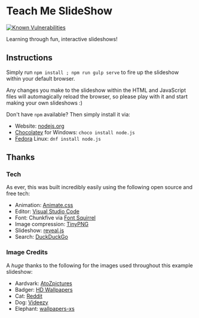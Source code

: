 # Teach Me SlideShow

[![Known Vulnerabilities](https://snyk.io/test/github/WhatIsHeDoing/TeachMeSlideShow/badge.svg)](https://snyk.io/test/github/WhatIsHeDoing/TeachMeSlideShow)

Learning through fun, interactive slideshows!

## Instructions

Simply run ``npm install ; npm run gulp serve`` to fire up the slideshow within your default browser.

Any changes you make to the slideshow within the HTML and JavaScript files will automagically reload
the browser, so please play with it and start making your own slideshows :)

Don't have ``npm`` available? Then simply install it via:

* Website: [nodejs.org](https://nodejs.org/en/)
* [Chocolatey](https://chocolatey.org/) for Windows: ``choco install node.js``
* [Fedora](https://getfedora.org/) Linux: ``dnf install node.js``

## Thanks

### Tech

As ever, this was built incredibly easily using the following open source and free tech:

* Animation: [Animate.css](https://daneden.github.io/animate.css/)
* Editor: [Visual Studio Code](https://code.visualstudio.com/)
* Font: Chunkfive via [Font Squirrel](https://www.fontsquirrel.com/fonts/chunkfive)
* Image compression: [TinyPNG](https://tinypng.com/)
* Slideshow: [reveal.js](http://lab.hakim.se/reveal-js/)
* Search: [DuckDuckGo](https://duckduckgo.com/?q=cat+free+animal+photography&t=ffab&atb=v73-6&iar=images&iaf=size%3Aimagesize-wallpaper&iax=1&ia=images)

### Image Credits

A _huge_ thanks to the following for the images used throughout this example slideshow:

* Aardvark: [AtoZpictures](http://www.atozpictures.com/aardvark-pictures)
* Badger: [HD Wallpapers](http://www.hdwallpapersfreedownload.com/badger-free-wallpapers/)
* Cat: [Reddit](https://www.reddit.com/r/Cinemagraphs/comments/3rd8eb/cat_sleeping_on_a_chair/)
* Dog: [Videezy](https://www.videezy.com/animals-and-wildlife/2161-good-dog-stock-video)
* Elephant: [wallpapers-xs](http://wallpapers-xs.blogspot.co.uk/2012/08/elephant-wallpapers.html)
